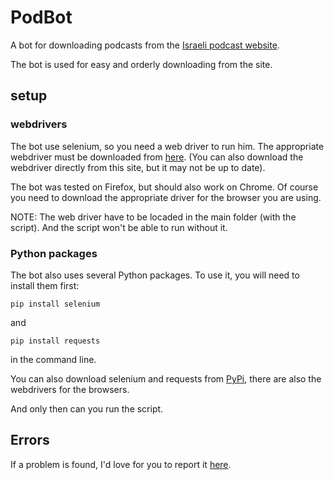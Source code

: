 # PodBot
A bot for downloading podcasts from the [Israeli podcast website](https://podcastim.org.il/).

The bot is used for easy and orderly downloading from the site.

## setup
### webdrivers
The bot use selenium, so you need a web driver to run him.
The appropriate webdriver must be downloaded from [here](https://www.selenium.dev/downloads/).
(You can also download the webdriver directly from this site, but it may not be up to date).

The bot was tested on Firefox, but should also work on Chrome. Of course you need to download the appropriate driver for the browser you are using.

NOTE: The web driver have to be locaded in the main folder (with the script). And the script won't be able to run without it.

### Python packages
The bot also uses several Python packages.
To use it, you will need to install them first:

`pip install selenium`

and

`pip install requests`

in the command line.

You can also download selenium and requests from [PyPi](https://pypi.org/project/selenium/), there are also the webdrivers for the browsers.

And only then can you run the script.
## Errors
If a problem is found, I'd love for you to report it [here](https://github.com/y-jew/PodBot/issues).
